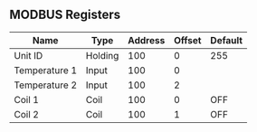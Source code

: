 ## MODBUS Registers

| Name | Type | Address | Offset | Default |
| - |  - | - | - | - |
| Unit ID | Holding | 100 | 0 | 255 |
| Temperature 1 | Input | 100 | 0 | |
| Temperature 2 | Input | 100 | 2 | |
| Coil 1 | Coil | 100 | 0 | OFF |
| Coil 2 | Coil | 100 | 1 | OFF |
